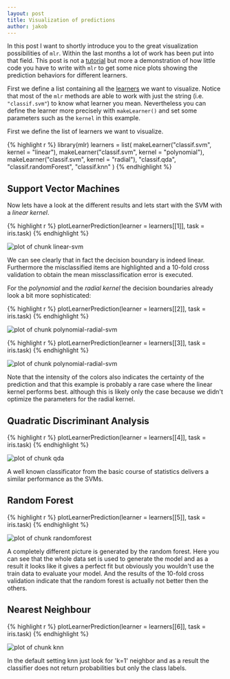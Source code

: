 ```yaml
---
layout: post
title: Visualization of predictions
author: jakob
---
```


In this post I want to shortly introduce you to the great visualization possibilities of `mlr`.
Within the last months a lot of work has been put into that field.
This post is not a [tutorial](https://mlr-org.github.io/mlr/) but more a demonstration of how little code you have to write with `mlr` to get some nice plots showing the prediction behaviors for different learners.

<!--more-->

First we define a list containing all the [learners](https://mlr-org.github.io/mlr/articles/tutorial/devel/integrated_learners.html) we want to visualize.
Notice that most of the `mlr` methods are able to work with just the string (i.e. `"classif.svm"`) to know what learner you mean.
Nevertheless you can define the learner more precisely with `makeLearner()` and set some parameters such as the `kernel` in this example.

First we define the list of learners we want to visualize.

{% highlight r %}
library(mlr)
learners = list(
  makeLearner("classif.svm", kernel = "linear"),
  makeLearner("classif.svm", kernel = "polynomial"),
  makeLearner("classif.svm", kernel = "radial"),
  "classif.qda",
  "classif.randomForest",
  "classif.knn"
  )
{% endhighlight %}

## Support Vector Machines
Now lets have a look at the different results and lets start with the SVM with a *linear kernel*.


{% highlight r %}
plotLearnerPrediction(learner = learners[[1]], task = iris.task)
{% endhighlight %}

![plot of chunk linear-svm](/figures/2015-07-28-Visualisation-of-predictions/linear-svm-1.svg)

We can see clearly that in fact the decision boundary is indeed linear.
Furthermore the misclassified items are highlighted and a 10-fold cross validation to obtain the mean missclassification error is executed.

For the *polynomial* and the *radial kernel* the decision boundaries already look a bit more sophisticated:

{% highlight r %}
plotLearnerPrediction(learner = learners[[2]], task = iris.task)
{% endhighlight %}

![plot of chunk polynomial-radial-svm](/figures/2015-07-28-Visualisation-of-predictions/polynomial-radial-svm-1.svg)

{% highlight r %}
plotLearnerPrediction(learner = learners[[3]], task = iris.task)
{% endhighlight %}

![plot of chunk polynomial-radial-svm](/figures/2015-07-28-Visualisation-of-predictions/polynomial-radial-svm-2.svg)

Note that the intensity of the colors also indicates the certainty of the prediction and that this example is probably a rare case where the linear kernel performs best. although this is likely only the case because we didn't optimize the parameters for the radial kernel.

## Quadratic Discriminant Analysis

{% highlight r %}
plotLearnerPrediction(learner = learners[[4]], task = iris.task)
{% endhighlight %}

![plot of chunk qda](/figures/2015-07-28-Visualisation-of-predictions/qda-1.svg)

A well known classificator from the basic course of statistics delivers a similar performance as the SVMs.

## Random Forest

{% highlight r %}
plotLearnerPrediction(learner = learners[[5]], task = iris.task)
{% endhighlight %}

![plot of chunk randomforest](/figures/2015-07-28-Visualisation-of-predictions/randomforest-1.svg)

A completely different picture is generated by the random forest.
Here you can see that the whole data set is used to generate the model and as a result it looks like it gives a perfect fit but obviously you wouldn't use the train data to evaluate your model.
And the results of the 10-fold cross validation indicate that the random forest is actually not better then the others.

## Nearest Neighbour

{% highlight r %}
plotLearnerPrediction(learner = learners[[6]], task = iris.task)
{% endhighlight %}

![plot of chunk knn](/figures/2015-07-28-Visualisation-of-predictions/knn-1.svg)

In the default setting knn just look for 'k=1' neighbor and as a result the classifier does not return probabilities but only the class labels.

